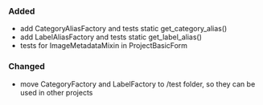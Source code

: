### Added

- add CategoryAliasFactory and tests static get_category_alias()
- add LabelAliasFactory and tests static get_label_alias()
- tests for ImageMetadataMixin in ProjectBasicForm

### Changed

- move CategoryFactory and LabelFactory to /test folder, so they can be used in other projects
